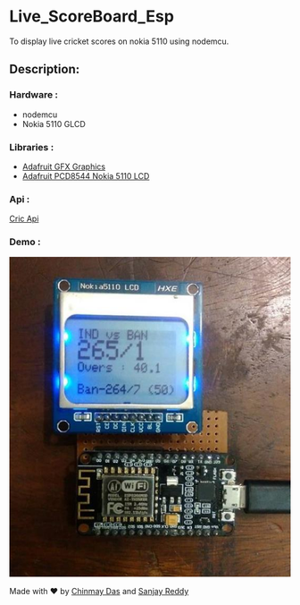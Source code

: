 # Live_ScoreBoard_Esp
To display live cricket scores on nokia 5110 using nodemcu.

## Description:

### Hardware :

* nodemcu
* Nokia 5110 GLCD

### Libraries :

* [Adafruit GFX Graphics](https://github.com/adafruit/Adafruit-GFX-Library)
* [Adafruit PCD8544 Nokia 5110 LCD](https://github.com/adafruit/Adafruit-PCD8544-Nokia-5110-LCD-library)

### Api :

[Cric Api](http://www.cricapi.com)

### Demo :

<img src="images/score1.jpg">

Made with :heart: by [Chinmay Das](https://github.com/chinmaydas96/) and [Sanjay Reddy](https://github.com/KSanjayReddy/)

